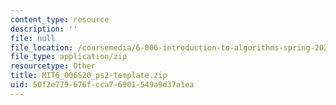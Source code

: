 ```yaml
---
content_type: resource
description: ''
file: null
file_location: /coursemedia/6-006-introduction-to-algorithms-spring-2020/50f2e779676fcca76901549a9d37a1ea_MIT6_006S20_ps2-template.zip
file_type: application/zip
resourcetype: Other
title: MIT6_006S20_ps2-template.zip
uid: 50f2e779-676f-cca7-6901-549a9d37a1ea
---
```

